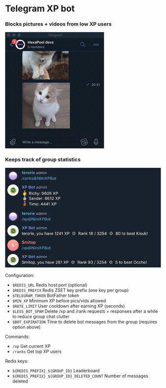 # Telegram XP bot

### Blocks pictures + videos from low XP users

![Statistics](.github/block.gif)

### Keeps track of group statistics

![Statistics](.github/stats.png)

Configuration:
 - `$REDIS_URL` Redis host:port (optional)
 - `$REDIS_PREFIX` Redis ZSET key prefix (one key per group)
 - `$TELEGRAM_TOKEN` BotFather token
 - `$MIN_XP` Minimum XP before pics/vids allowed
 - `$RATE_LIMIT` User cooldown after earning XP (seconds)
 - `$LESS_BOT_SPAM` Delete /xp and /rank requests + responses after a while to reduce group chat clutter
 - `$BOT_EXPIRATION` Time to delete bot messages from the group (requires option above)

Commands:
 - `/xp` Get current XP
 - `/ranks` Get top XP users

Redis keys:
 - `${REDIS_PREFIX}_${GROUP_ID}` Leaderboard
 - `${REDIS_PREFIX}_${GROUP_ID}_DELETED_COUNT` Number of messages deleted
